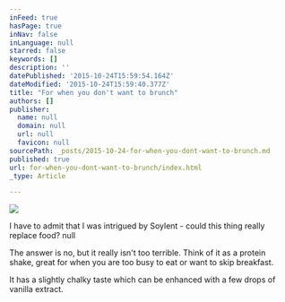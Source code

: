 ```yaml
---
inFeed: true
hasPage: true
inNav: false
inLanguage: null
starred: false
keywords: []
description: ''
datePublished: '2015-10-24T15:59:54.164Z'
dateModified: '2015-10-24T15:59:40.377Z'
title: "For when you don't want to brunch"
authors: []
publisher:
  name: null
  domain: null
  url: null
  favicon: null
sourcePath: _posts/2015-10-24-for-when-you-dont-want-to-brunch.md
published: true
url: for-when-you-dont-want-to-brunch/index.html
_type: Article

---
```

![](https://the-grid-user-content.s3-us-west-2.amazonaws.com/24c34c37-54eb-4f50-bff1-53b60e2228a9.jpg)

I have to admit that I was intrigued by Soylent - could this thing really replace food? null

The answer is no, but it really isn't too terrible. Think of it as a protein shake, great for when you are too busy to eat or want to skip breakfast. 

It has a slightly chalky taste which can be enhanced with a few drops of vanilla extract.